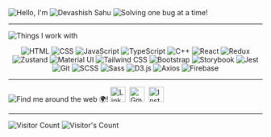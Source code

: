<div align="left">
    <img src="https://readme-typing-svg.herokuapp.com?&color=fff&font=Poppins&weight=500&duration=1&repeat=false&width=96&lines=Hello,+I'm" alt="Hello, I'm" />
    <img src="https://readme-typing-svg.herokuapp.com?font=Poppins&weight=500&duration=4000&pause=500&color=1571e3&width=600&lines=Devashish+Sahu;Software+Engineer" alt="Devashish Sahu" /> 
    <img src="https://readme-typing-svg.herokuapp.com?&color=fff&font=Poppins&size=14&weight=500&duration=1&vCenter=true&repeat=false&width=435&lines=Solving+one+bug+at+a+time!+😁" alt="Solving one bug at a time!" />
</div>

---
  
 
<div align="left">
 <img src="https://readme-typing-svg.herokuapp.com?&color=fff&size=16&font=Poppins&weight=500&duration=1&repeat=false&width=1000&lines=Things+I+work+with+-" alt="Things I work with" />
<p align="center">
  <!-- HTML -->
  <img alt="HTML" src="https://img.shields.io/badge/-HTML5-E34F26?style=for-the-badge&logo=html5&logoColor=white" />
  <!-- CSS -->
  <img alt="CSS" src="https://img.shields.io/badge/-CSS3-1572B6?style=for-the-badge&logo=css3&logoColor=white" />
  <!-- JavaScript -->
  <img alt="JavaScript" src="https://img.shields.io/badge/-JavaScript-F7DF1E?style=for-the-badge&logo=javascript&logoColor=black" />
  <!-- TypeScript -->
  <img alt="TypeScript" src="https://img.shields.io/badge/-TypeScript-007ACC?style=for-the-badge&logo=typescript&logoColor=white" />
  <!-- C++ -->
  <img alt="C++" src="https://img.shields.io/badge/-C++-00599C?style=for-the-badge&logo=cplusplus&logoColor=white" />
  <!-- React -->
  <img alt="React" src="https://img.shields.io/badge/-React-45b8d8?style=for-the-badge&logo=react&logoColor=white" />
  <!-- Redux -->
  <img alt="Redux" src="https://img.shields.io/badge/-Redux-764ABC?style=for-the-badge&logo=redux&logoColor=white" />
  <!-- Zustand -->
  <img alt="Zustand" src="https://img.shields.io/badge/-Zustand-007fff?style=for-the-badge&logoColor=white" />
  <!-- Material UI -->
  <img alt="Material UI" src="https://img.shields.io/badge/-Material--UI-0081CB?style=for-the-badge&logo=material-ui&logoColor=white" />
  <!-- Tailwind CSS -->
  <img alt="Tailwind CSS" src="https://img.shields.io/badge/-Tailwind%20CSS-06B6D4?style=for-the-badge&logo=tailwindcss&logoColor=white" />
  <!-- Bootstrap -->
  <img alt="Bootstrap" src="https://img.shields.io/badge/-Bootstrap-563D7C?style=for-the-badge&logo=bootstrap&logoColor=white" />
  <!-- Storybook -->
  <img alt="Storybook" src="https://img.shields.io/badge/-Storybook-FF4785?style=for-the-badge&logo=storybook&logoColor=white" />
  <!-- Jest -->
  <img alt="Jest" src="https://img.shields.io/badge/-Jest-C21325?style=for-the-badge&logo=jest&logoColor=white" />
  <!-- Git -->
  <img alt="Git" src="https://img.shields.io/badge/-Git-F05032?style=for-the-badge&logo=git&logoColor=white" />
  
  <!-- SCSS -->
  <img alt="SCSS" src="https://img.shields.io/badge/-SCSS-CC6699?style=for-the-badge&logo=sass&logoColor=white" />
  <!-- Sass -->
  <img alt="Sass" src="https://img.shields.io/badge/-Sass-CC6699?style=for-the-badge&logo=sass&logoColor=white" />
  <!-- D3.js -->
  <img alt="D3.js" src="https://img.shields.io/badge/-D3.js-F9A03C?style=for-the-badge&logo=d3.js&logoColor=white" />
  <!-- Axios -->
  <img alt="Axios" src="https://img.shields.io/badge/-Axios-5A29E9?style=for-the-badge&logo=axios&logoColor=white" />
  <!-- Firebase -->
  <img alt="Firebase" src="https://img.shields.io/badge/-Firebase-FFCB2F?style=for-the-badge&logo=firebase&logoColor=white" />
  <!-- MongoDB -->
</p>


</div>

---

<p align="left">
   <img src="https://readme-typing-svg.herokuapp.com?&color=fff&size=16&font=Poppins&weight=500&duration=1&repeat=false&width=1000&lines=Find+me+around+the+web+🌍!" alt="Find me around the web 🌍!" /> 
  <!-- LinkedIn -->
 <a href="https://www.linkedin.com/in/devashish-sahu-a509401b3" target="_blank"><img src="https://img.icons8.com/fluency/48/linkedin.png" title="LinkedIn" width="30" height="30" /></a>&nbsp;
  <!-- Gmail -->
  <a href="mailto:deva.sahu2001@gmail.com" target="_blank"><img src="https://img.icons8.com/fluency/48/gmail-new.png" alt="Gmail" title="Gmail" width="30" height="30" /></a>&nbsp;
  <!-- Instagram -->
  <a href="https://www.instagram.com/_nitin_deshmukh" target="_blank"><img src="https://img.icons8.com/fluency/48/instagram-new.png" title="Instagram" width="30" height="30" /></a>
</p>

--- 

<div align="left"> 
  <img src="https://readme-typing-svg.herokuapp.com?&color=fff&size=16&font=Poppins&weight=500&duration=1&repeat=false&width=1000&lines=Visitor+Count" alt="Visitor Count" />
  <img src="https://profile-counter.glitch.me/KumarNitin19/count.svg" alt="Visitor's Count" />
</div>
